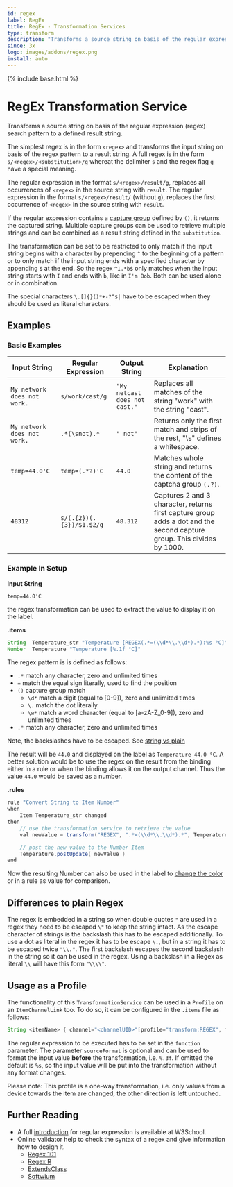 ```yaml
---
id: regex
label: RegEx
title: RegEx - Transformation Services
type: transform
description: "Transforms a source string on basis of the regular expression (regex) search pattern to a defined result string."
since: 3x
logo: images/addons/regex.png
install: auto
---
```


<!-- Attention authors: Do not edit directly. Please add your changes to the appropriate source repository -->

{% include base.html %}

# RegEx Transformation Service

Transforms a source string on basis of the regular expression (regex) search pattern to a defined result string.

The simplest regex is in the form `<regex>` and transforms the input string on basis of the regex pattern to a result string.
A full regex is in the form `s/<regex>/<substitution>/g` whereat the delimiter `s` and the regex flag `g` have a special meaning.

The regular expression in the format `s/<regex>/result/g`, replaces all occurrences of `<regex>` in the source string with `result`.
The regular expression in the format `s/<regex>/result/` (without `g`), replaces the first occurrence of `<regex>` in the source string with `result`.

If the regular expression contains a [capture group](https://docs.oracle.com/en/java/javase/17/docs/api/java.base/java/util/regex/Pattern.html#cg) defined by `()`, it returns the captured string.
Multiple capture groups can be used to retrieve multiple strings and can be combined as a result string defined in the `substitution`.

The transformation can be set to be restricted to only match if the input string begins with a character by prepending `^` to the beginning of a pattern or to only match if the input string ends with a specified character by appending `$` at the end.
So the regex `^I.*b$` only matches when the input string starts with `I` and ends with `b`, like in `I'm Bob`. Both can be used alone or in combination.

The special characters `\.[]{}()*+-?^$|` have to be escaped when they should be used as literal characters.

## Examples

### Basic Examples

| Input String                | Regular Expression       | Output String                 | Explanation                                                                                                            |
| --------------------------- | ------------------------ | ----------------------------- | ---------------------------------------------------------------------------------------------------------------------- |
| `My network does not work.` | `s/work/cast/g`          | `"My netcast does not cast."` | Replaces all matches of the string "work" with the string "cast".                                                      |
| `My network does not work.` | `.*(\snot).*`            | `" not"`                      | Returns only the first match and strips of the rest, "\s" defines a  whitespace.                                       |
| `temp=44.0'C`               | `temp=(.*?)'C`           | `44.0`                        | Matches whole string and returns the content of the captcha group `(.?)`.                                              |
| `48312`                     | `s/(.{2})(.{3})/$1.$2/g` | `48.312`                      | Captures 2 and 3 character, returns first capture group adds a dot and the second capture group. This divides by 1000. |

### Example In Setup

**Input String**

```shell
temp=44.0'C
```

the regex transformation can be used to extract the value to display it on the label.

**.items**

```java
String  Temperature_str "Temperature [REGEX(.*=(\\d*\\.\\d*).*):%s °C]" {...}
Number  Temperature "Temperature [%.1f °C]"
```

The regex pattern is is defined as follows:

- `.*` match any character, zero and unlimited times
- `=` match the equal sign literally, used to find the position
- `()` capture group match
  - `\d*` match a digit (equal to [0-9]), zero and unlimited times
  - `\.` match the dot literally
  - `\w*` match a word character (equal to [a-zA-Z_0-9]), zero and unlimited times
- `.*` match any character, zero and unlimited times

Note, the backslashes have to be escaped. See [string vs plain](#differences-to-plain-regex)

The result will be `44.0` and displayed on the label as `Temperature 44.0 °C`.
A better solution would be to use the regex on the result from the binding either in a rule or when the binding allows it on the output channel.
Thus the value `44.0` would be saved as a number.

**.rules**

```java
rule "Convert String to Item Number"
when
    Item Temperature_str changed
then
    // use the transformation service to retrieve the value
    val newValue = transform("REGEX", ".*=(\\d*\\.\\d*).*", Temperature_str.state.toString)

    // post the new value to the Number Item
    Temperature.postUpdate( newValue )
end
```

Now the resulting Number can also be used in the label to [change the color](https://docs.openhab.org/configuration/sitemaps.html#label-and-value-colors) or in a rule as value for comparison.

## Differences to plain Regex

The regex is embedded in a string so when double quotes `"` are used in a regex they need to be escaped `\"` to keep the string intact.
As the escape character of strings is the backslash this has to be escaped additionally.
To use a dot as literal in the regex it has to be escape `\.`, but in a string it has to be escaped twice `"\\."`.
The first backslash escapes the second backslash in the string so it can be used in the regex.
Using a backslash in a Regex as literal `\\` will have this form `"\\\\"`.

## Usage as a Profile

The functionality of this `TransformationService` can be used in a `Profile` on an `ItemChannelLink` too.
To do so, it can be configured in the `.items` file as follows:

```java
String <itemName> { channel="<channelUID>"[profile="transform:REGEX", function="<regex>", sourceFormat="<valueFormat>"]}
```

The regular expression to be executed has to be set in the `function` parameter.
The parameter `sourceFormat` is optional and can be used to format the input value **before** the transformation, i.e. `%.3f`.
If omitted the default is `%s`, so the input value will be put into the transformation without any format changes.

Please note: This profile is a one-way transformation, i.e. only values from a device towards the item are changed, the other direction is left untouched.

## Further Reading

- A full [introduction](https://www.w3schools.com/jsref/jsref_obj_regexp.asp) for regular expression is available at W3School.
- Online validator help to check the syntax of a regex and give information how to design it.
  - [Regex 101](https://regex101.com/)
  - [Regex R](https://regexr.com/)
  - [ExtendsClass](https://extendsclass.com/regex-tester.html)
  - [Softwium](https://softwium.com/regex-explainer/)
